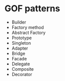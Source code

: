 # GOF patterns

- Builder
- Factory method
- Abstract Factory
- Prototype
- Singleton
- Adapter
- Bridge
- Facade
- Delegate
- Composite
- Decorator
